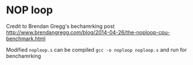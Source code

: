# NOP loop

Credit to Brendan Gregg's bechamrking post http://www.brendangregg.com/blog/2014-04-26/the-noploop-cpu-benchmark.html

Modified ``noploop.s`` can be compiled `gcc -o noploop noploop.s` and run for benchamrking
